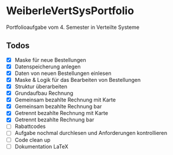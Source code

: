 # WeiberleVertSysPortfolio
Portfolioaufgabe vom 4. Semester in Verteilte Systeme

## Todos
- [x] Maske für neue Bestellungen
- [x] Datenspeicherung anlegen
- [x] Daten von neuen Bestellungen einlesen
- [x] Maske & Logik für das Bearbeiten von Bestellungen
- [x] Struktur überarbeiten
- [x] Grundaufbau Rechnung
- [x] Gemeinsam bezahlte Rechnung mit Karte
- [x] Gemeinsam bezahlte Rechnung bar
- [x] Getrennt bezahlte Rechnung mit Karte
- [x] Getrennt bezahlte Rechnung bar
- [ ] Rabattcodes
- [ ] Aufgabe nochmal durchlesen und Anforderungen kontrollieren
- [ ] Code clean up
- [ ] Dokumentation LaTeX
